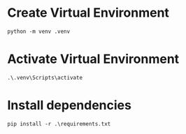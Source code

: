 # Create Virtual Environment

    python -m venv .venv

# Activate Virtual Environment

    .\.venv\Scripts\activate

# Install dependencies

    pip install -r .\requirements.txt
